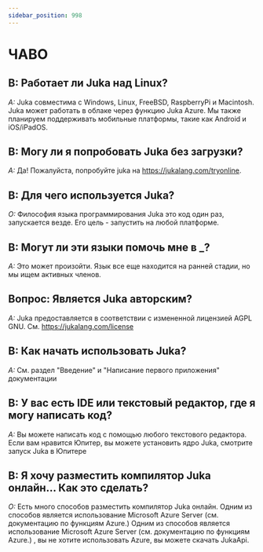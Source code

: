 ```yaml
---
sidebar_position: 998
---
```


# ЧАВО

## В: Работает ли Juka над Linux?
*A:* Juka совместима с Windows, Linux, FreeBSD, RaspberryPi и Macintosh. Juka может работать в облаке через функцию Juka Azure. Мы также планируем поддерживать мобильные платформы, такие как Android и iOS/iPadOS.

## В: Могу ли я попробовать Juka без загрузки?
*А:* Да! Пожалуйста, попробуйте juka на https://jukalang.com/tryonline.

## В: Для чего используется Juka?
*О:* Философия языка программирования Juka это код один раз, запускается везде. Его цель - запустить на любой платформе.

## В: Могут ли эти языки помочь мне в _?
*А:* Это может произойти. Язык все еще находится на ранней стадии, но мы ищем активных членов.

## Вопрос: Является Juka авторским?
*A:* Juka предоставляется в соответствии с измененной лицензией AGPL GNU. См. https://jukalang.com/license

## В: Как начать использовать Juka?
*A:* См. раздел "Введение" и "Написание первого приложения" документации

## В: У вас есть IDE или текстовый редактор, где я могу написать код?
*A:* Вы можете написать код с помощью любого текстового редактора. Если вам нравится Юпитер, вы можете установить ядро Juka, смотрите запуск Juka в Юпитере

## В: Я хочу разместить компилятор Juka онлайн... Как это сделать?
*О:* Есть много способов разместить компилятор Juka онлайн. Одним из способов является использование Microsoft Azure Server (см. документацию по функциям Azure.) Одним из способов является использование Microsoft Azure Server (см. документацию по функциям Azure.) , вы не хотите использовать Azure, вы можете скачать JukaApi. 